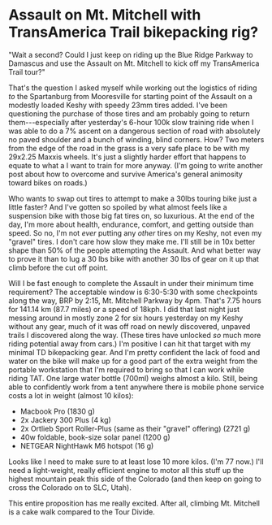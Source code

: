 # Assault on Mt. Mitchell with TransAmerica Trail bikepacking rig?

"Wait a second? Could I just keep on riding up the Blue Ridge Parkway to Damascus and use the Assault on Mt. Mitchell to kick off my TransAmerica Trail tour?"

That's the question I asked myself while working out the logistics of riding *to* the Spartanburg from Mooresville for starting point of the Assault on a modestly loaded Keshy with speedy 23mm tires added. I've been questioning the purchase of those tires and am probably going to return them---especially after yesterday's 6-hour 100k slow training ride when I was able to do a 7% ascent on a dangerous section of road with absolutely no paved shoulder and a bunch of winding, blind corners. How? Two meters from the edge of the road in the grass is a very safe place to be with my 29x2.25 Maxxis wheels. It's just a slightly harder effort that happens to equate to what a I want to train for more anyway. (I'm going to write another post about how to overcome and survive America's general animosity toward bikes on roads.)

Who wants to swap out tires to attempt to make a 30lbs touring bike just a little faster? And I've gotten so spoiled by what almost feels like a suspension bike with those big fat tires on, so luxurious. At the end of the day, I'm more about health, endurance, comfort, and getting outside than speed. So no, I'm not *ever* putting any *other* tires on my Keshy, not even my "gravel" tires. I don't care how slow they make me. I'll still be in 10x better shape than 50% of the people attempting the Assault. And what better way to prove it than to lug a 30 lbs bike with another 30 lbs of gear on it up that climb before the cut off point.

Will I be fast enough to complete the Assault in under their minimum time requirement? The acceptable window is 6:30-5:30 with some checkpoints along the way, BRP by 2:15, Mt. Mitchell Parkway by 4pm. That's 7.75 hours for 141.14 km (87.7 miles) or a speed of 18kph. I did that last night just messing around in mostly zone 2 for six hours yesterday on my Keshy without any gear, much of it was off road on newly discovered, unpaved trails I discovered along the way. (These tires have unlocked *so* much more riding potential away from cars.) I'm positive I can hit that target with my minimal TD bikepacking gear. And I'm pretty confident the lack of food and water on the bike will make up for a good part of the extra weight from the portable workstation that I'm required to bring so that I can work while riding TAT. One large water bottle (700ml) weighs almost a kilo. Still, being able to confidently work from a tent anywhere there is mobile phone service costs a lot in weight (almost 10 kilos):

* Macbook Pro (1830 g)
* 2x Jackery 300 Plus (4 kg)
* 2x Ortlieb Sport Roller-Plus (same as their "gravel" offering) (2721 g)
* 40w foldable, book-size solar panel (1200 g)
* NETGEAR NightHawk M6 hotspot (16 g)

Looks like I need to make sure to at least lose 10 more kilos. (I'm 77 now.) I'll need a light-weight, really efficient engine to motor all this stuff up the highest mountain peak this side of the Colorado (and then keep on going to cross the Colorado on to SLC, Utah).

This entire proposition has me really excited. After all, climbing Mt. Mitchell is a cake walk compared to the Tour Divide.
